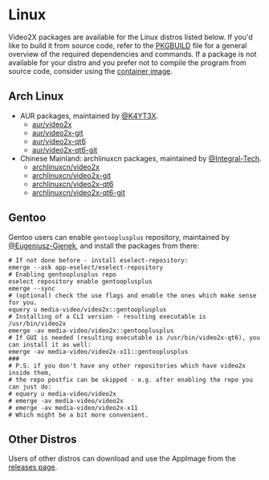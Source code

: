 # Linux

Video2X packages are available for the Linux distros listed below. If you'd like to build it from source code, refer to the [PKGBUILD](https://github.com/k4yt3x/video2x/tree/master/packaging/arch/PKGBUILD) file for a general overview of the required dependencies and commands. If a package is not available for your distro and you prefer not to compile the program from source code, consider using the [container image](running/container.md).

## Arch Linux

- AUR packages, maintained by [@K4YT3X](https://github.com/k4yt3x).
  - [aur/video2x](https://aur.archlinux.org/packages/video2x)
  - [aur/video2x-git](https://aur.archlinux.org/packages/video2x-git)
  - [aur/video2x-qt6](https://aur.archlinux.org/packages/video2x-qt6)
  - [aur/video2x-qt6-git](https://aur.archlinux.org/packages/video2x-qt6-git)
- Chinese Mainland: archlinuxcn packages, maintained by [@Integral-Tech](https://github.com/Integral-Tech).
  - [archlinuxcn/video2x](https://github.com/archlinuxcn/repo/tree/master/archlinuxcn/video2x)
  - [archlinuxcn/video2x-git](https://github.com/archlinuxcn/repo/tree/master/archlinuxcn/video2x-git)
  - [archlinuxcn/video2x-qt6](https://github.com/archlinuxcn/repo/tree/master/archlinuxcn/video2x-qt6)
  - [archlinuxcn/video2x-qt6-git](https://github.com/archlinuxcn/repo/tree/master/archlinuxcn/video2x-qt6-git)

## Gentoo

Gentoo users can enable `gentooplusplus` repository, maintained by [@Eugeniusz-Gienek](https://github.com/Eugeniusz-Gienek), and install the packages from there:

```
# If not done before - install eselect-repository:
emerge --ask app-eselect/eselect-repository
# Enabling gentooplusplus repo
eselect repository enable gentooplusplus
emerge --sync
# (optional) check the use flags and enable the ones which make sense for you.
equery u media-video/video2x::gentooplusplus
# Installing of a CLI version - resulting executable is /usr/bin/video2x
emerge -av media-video/video2x::gentooplusplus
# If GUI is needed (resulting executable is /usr/bin/video2x-qt6), you can install it as well:
emerge -av media-video/video2x-x11::gentooplusplus
###
# P.S. if you don't have any other repositories which have video2x inside them,
# the repo postfix can be skipped - e.g. after enabling the repo you can just do:
# equery u media-video/video2x
# emerge -av media-video/video2x
# emerge -av media-video/video2x-x11
# Which might be a bit more convenient.
```

## Other Distros

Users of other distros can download and use the AppImage from the [releases page](https://github.com/k4yt3x/video2x/releases/latest).
